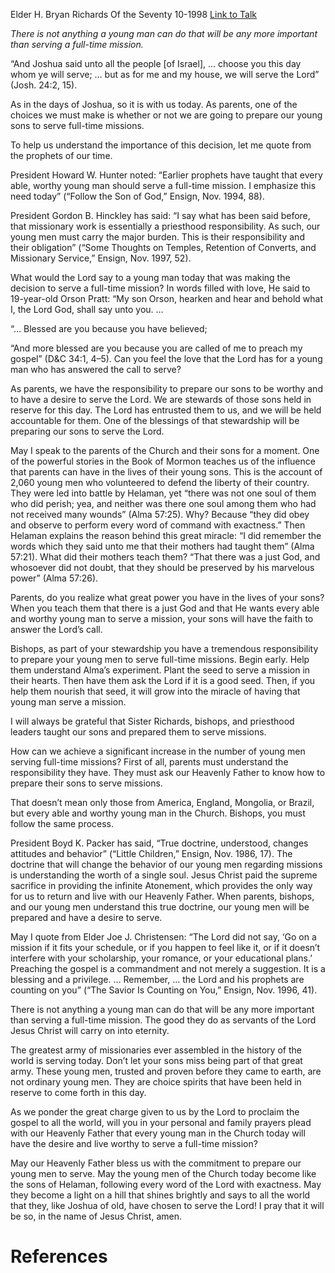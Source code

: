 Elder H. Bryan Richards
Of the Seventy
10-1998
[Link to Talk](https://www.churchofjesuschrist.org/study/general-conference/1998/10/as-for-me-and-my-house-we-will-serve-the-lord?lang=eng)

_There is not anything a young man can do that will be any more important than serving a full-time mission._

“And Joshua said unto all the people [of Israel], … choose you this day whom ye will serve; … but as for me and my house, we will serve the Lord” (Josh. 24:2, 15).

As in the days of Joshua, so it is with us today. As parents, one of the choices we must make is whether or not we are going to prepare our young sons to serve full-time missions.

To help us understand the importance of this decision, let me quote from the prophets of our time.

President Howard W. Hunter noted: “Earlier prophets have taught that every able, worthy young man should serve a full-time mission. I emphasize this need today” (“Follow the Son of God,” Ensign, Nov. 1994, 88).

President Gordon B. Hinckley has said: “I say what has been said before, that missionary work is essentially a priesthood responsibility. As such, our young men must carry the major burden. This is their responsibility and their obligation” (“Some Thoughts on Temples, Retention of Converts, and Missionary Service,” Ensign, Nov. 1997, 52).

What would the Lord say to a young man today that was making the decision to serve a full-time mission? In words filled with love, He said to 19-year-old Orson Pratt: “My son Orson, hearken and hear and behold what I, the Lord God, shall say unto you. …

“… Blessed are you because you have believed;

“And more blessed are you because you are called of me to preach my gospel” (D&C 34:1, 4–5). Can you feel the love that the Lord has for a young man who has answered the call to serve?

As parents, we have the responsibility to prepare our sons to be worthy and to have a desire to serve the Lord. We are stewards of those sons held in reserve for this day. The Lord has entrusted them to us, and we will be held accountable for them. One of the blessings of that stewardship will be preparing our sons to serve the Lord.

May I speak to the parents of the Church and their sons for a moment. One of the powerful stories in the Book of Mormon teaches us of the influence that parents can have in the lives of their young sons. This is the account of 2,060 young men who volunteered to defend the liberty of their country. They were led into battle by Helaman, yet “there was not one soul of them who did perish; yea, and neither was there one soul among them who had not received many wounds” (Alma 57:25). Why? Because “they did obey and observe to perform every word of command with exactness.” Then Helaman explains the reason behind this great miracle: “I did remember the words which they said unto me that their mothers had taught them” (Alma 57:21). What did their mothers teach them? “That there was a just God, and whosoever did not doubt, that they should be preserved by his marvelous power” (Alma 57:26).

Parents, do you realize what great power you have in the lives of your sons? When you teach them that there is a just God and that He wants every able and worthy young man to serve a mission, your sons will have the faith to answer the Lord’s call.

Bishops, as part of your stewardship you have a tremendous responsibility to prepare your young men to serve full-time missions. Begin early. Help them understand Alma’s experiment. Plant the seed to serve a mission in their hearts. Then have them ask the Lord if it is a good seed. Then, if you help them nourish that seed, it will grow into the miracle of having that young man serve a mission.

I will always be grateful that Sister Richards, bishops, and priesthood leaders taught our sons and prepared them to serve missions.

How can we achieve a significant increase in the number of young men serving full-time missions? First of all, parents must understand the responsibility they have. They must ask our Heavenly Father to know how to prepare their sons to serve missions.

That doesn’t mean only those from America, England, Mongolia, or Brazil, but every able and worthy young man in the Church. Bishops, you must follow the same process.

President Boyd K. Packer has said, “True doctrine, understood, changes attitudes and behavior” (“Little Children,” Ensign, Nov. 1986, 17). The doctrine that will change the behavior of our young men regarding missions is understanding the worth of a single soul. Jesus Christ paid the supreme sacrifice in providing the infinite Atonement, which provides the only way for us to return and live with our Heavenly Father. When parents, bishops, and our young men understand this true doctrine, our young men will be prepared and have a desire to serve.

May I quote from Elder Joe J. Christensen: “The Lord did not say, ‘Go on a mission if it fits your schedule, or if you happen to feel like it, or if it doesn’t interfere with your scholarship, your romance, or your educational plans.’ Preaching the gospel is a commandment and not merely a suggestion. It is a blessing and a privilege. … Remember, … the Lord and his prophets are counting on you” (“The Savior Is Counting on You,” Ensign, Nov. 1996, 41).

There is not anything a young man can do that will be any more important than serving a full-time mission. The good they do as servants of the Lord Jesus Christ will carry on into eternity.

The greatest army of missionaries ever assembled in the history of the world is serving today. Don’t let your sons miss being part of that great army. These young men, trusted and proven before they came to earth, are not ordinary young men. They are choice spirits that have been held in reserve to come forth in this day.

As we ponder the great charge given to us by the Lord to proclaim the gospel to all the world, will you in your personal and family prayers plead with our Heavenly Father that every young man in the Church today will have the desire and live worthy to serve a full-time mission?

May our Heavenly Father bless us with the commitment to prepare our young men to serve. May the young men of the Church today become like the sons of Helaman, following every word of the Lord with exactness. May they become a light on a hill that shines brightly and says to all the world that they, like Joshua of old, have chosen to serve the Lord! I pray that it will be so, in the name of Jesus Christ, amen.

# References
